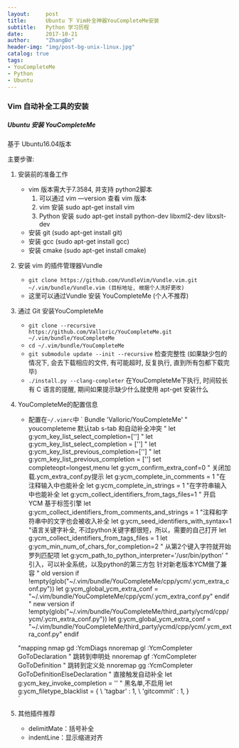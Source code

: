 ```yaml
---
layout:     post
title:      Ubuntu 下 Vim补全神器YouCompleteMe安装
subtitle:   Python 学习历程
date:       2017-10-21
author:     "ZhangBo"
header-img: "img/post-bg-unix-linux.jpg"
catalog: true
tags:
- YouCompleteMe
- Python
- Ubuntu
---
```

### Vim 自动补全工具的安装

##### Ubuntu 安装 YouCompleteMe

基于 Ubuntu16.04版本

主要步骤:
1. 安装前的准备工作
	- vim 版本需大于7.3584, 并支持 python2脚本 
		1. 可以通过 vim —version 查看 vim 版本
		2. vim 安装 sudo apt-get install vim
		3. Python 安装 sudo apt-get install python-dev libxml2-dev libxslt-dev
	- 安装 git (sudo apt-get install git)
	- 安装 gcc (sudo apt-get install gcc)
	- 安装 cmake (sudo apt-get install cmake)
2. 安装 vim 的插件管理器Vundle
	 - `git clone https://github.com/VundleVim/Vundle.vim.git ~/.vim/bundle/Vundle.vim (目标地址, 根据个人洗好更改) `
	- 这里可以通过Vundle 安装 YouCompleteMe (个人不推荐)
3. 通过 Git 安装YouCompleteMe
	- `git clone --recursive https://github.com/Valloric/YouCompleteMe.git ~/.vim/bundle/YouCompleteMe`
	- `cd ~/.vim/bundle/YouCompleteMe`
	- `git submodule update --init --recursive` 检查完整性 (如果缺少包的情况下, 会去下载相应的文件, 有可能超时, 反复执行, 直到所有包都下载完毕)
	- `./install.py --clang-completer` 在YouCompleteMe下执行, 时间较长 有 C 语言的提醒, 期间如果提示缺少什么就使用 apt-get 安装什么
4. YouCompleteMe的配置信息
	- 配置在`~/.vimrc`中
		` 
	Bundle 'Valloric/YouCompleteMe'
	" youcompleteme  默认tab  s-tab 和自动补全冲突
	" let g:ycm_key_list_select_completion=['<c-n>']
	" let g:ycm_key_list_select_completion = ['<Down>']
	" let g:ycm_key_list_previous_completion=['<c-p>']
	" let g:ycm_key_list_previous_completion = ['<Up>']
	set completeopt=longest,menu
	let g:ycm_confirm_extra_conf=0      " 关闭加载.ycm_extra_conf.py提示
	let g:ycm_complete_in_comments = 1  "在注释输入中也能补全
	let g:ycm_complete_in_strings = 1   "在字符串输入中也能补全
	let g:ycm_collect_identifiers_from_tags_files=1                 " 开启 YCM 基于标签引擎
	let g:ycm_collect_identifiers_from_comments_and_strings = 1   "注释和字符串中的文字也会被收入补全
	let g:ycm_seed_identifiers_with_syntax=1   "语言关键字补全, 不过python关键字都很短，所以，需要的自己打开
	let g:ycm_collect_identifiers_from_tags_files = 1
	let g:ycm_min_num_of_chars_for_completion=2                     " 从第2个键入字符就开始罗列匹配项
	let g:ycm_path_to_python_interpreter='/usr/bin/python'
	" 引入，可以补全系统，以及python的第三方包 针对新老版本YCM做了兼容
	" old version
	if !empty(glob("~/.vim/bundle/YouCompleteMe/cpp/ycm/.ycm_extra_conf.py"))
		let g:ycm_global_ycm_extra_conf = "~/.vim/bundle/YouCompleteMe/cpp/ycm/.ycm_extra_conf.py"
	endif
	" new version
	if !empty(glob("~/.vim/bundle/YouCompleteMe/third_party/ycmd/cpp/ycm/.ycm_extra_conf.py"))
		let g:ycm_global_ycm_extra_conf = "~/.vim/bundle/YouCompleteMe/third_party/ycmd/cpp/ycm/.ycm_extra_conf.py"
	endif

	"mapping
	nmap <leader>gd :YcmDiags<CR>
	nnoremap <leader>gl :YcmCompleter GoToDeclaration<CR>           " 跳转到申明处
	nnoremap <leader>gf :YcmCompleter GoToDefinition<CR>            " 跳转到定义处
	nnoremap <leader>gg :YcmCompleter GoToDefinitionElseDeclaration<CR>
	" 直接触发自动补全
	let g:ycm_key_invoke_completion = '<C-Space>'
	" 黑名单,不启用
	let g:ycm_filetype_blacklist = {
		  \ 'tagbar' : 1,
		  \ 'gitcommit' : 1,
		  \}  
	`
5. 其他插件推荐
	- delimitMate：括号补全
	- indentLine：显示缩进对齐